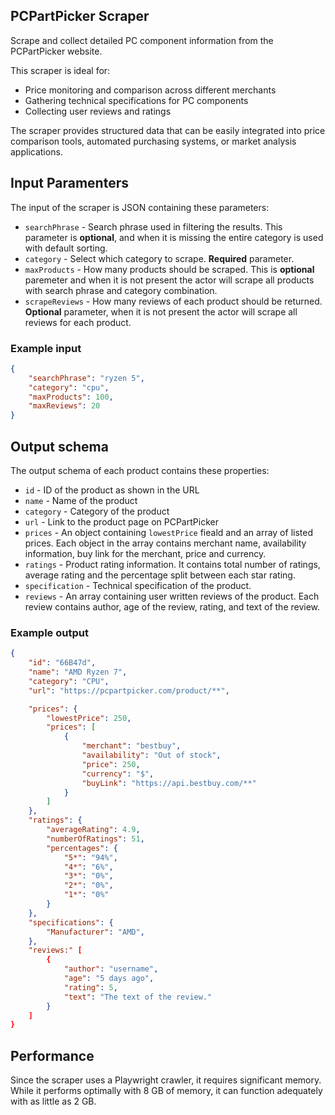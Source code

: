 ## PCPartPicker Scraper
Scrape and collect detailed PC component information from the PCPartPicker website.

This scraper is ideal for:

- Price monitoring and comparison across different merchants
- Gathering technical specifications for PC components
- Collecting user reviews and ratings

The scraper provides structured data that can be easily integrated into price comparison tools, automated purchasing systems, or market analysis applications.

## Input Paramenters
The input of the scraper is JSON containing these parameters:

- `searchPhrase` - Search phrase used in filtering the results. This parameter is **optional**, and when it is missing the entire category is used with default sorting.
- `category` - Select which category to scrape. **Required** parameter.
- `maxProducts` - How many products should be scraped. This is **optional** paremeter and when it is not present the actor will scrape all products with search phrase and category combination.
- `scrapeReviews` - How many reviews of each product should be returned. **Optional** parameter, when it is not present the actor will scrape all reviews for each product.

### Example input
```json
{
    "searchPhrase": "ryzen 5",
    "category": "cpu",
    "maxProducts": 100,
    "maxReviews": 20
}
```


## Output schema
The output schema of each product contains these properties:

- `id` - ID of the product as shown in the URL
- `name` - Name of the product
- `category` - Category of the product
- `url` - Link to the product page on PCPartPicker
- `prices` - An object containing `lowestPrice` fieald and an array of listed prices. Each object in the array contains merchant name, availability information, buy link for the merchant, price and currency.
- `ratings` - Product rating information. It contains total number of ratings, average rating and the percentage split between each star rating.
- `specification` - Technical specification of the product.
- `reviews` - An array containing user written reviews of the product. Each review contains author, age of the review, rating, and text of the review.

### Example output
```json
{
    "id": "66B47d",
    "name": "AMD Ryzen 7",
    "category": "CPU",
    "url": "https://pcpartpicker.com/product/**",

    "prices": {
        "lowestPrice": 250,
        "prices": [
            {
                "merchant": "bestbuy",
                "availability": "Out of stock",
                "price": 250,
                "currency": "$",
                "buyLink": "https://api.bestbuy.com/**"
            }
        ]
    },
    "ratings": {
        "averageRating": 4.9,
        "numberOfRatings": 51,
        "percentages": {
            "5*": "94%",
            "4*": "6%",
            "3*": "0%",
            "2*": "0%",
            "1*": "0%"
        }
    },
    "specifications": {
        "Manufacturer": "AMD",
    },
    "reviews:" [
        {
            "author": "username",
            "age": "5 days ago",
            "rating": 5,
            "text": "The text of the review."
        }
    ]
}
```

## Performance
Since the scraper uses a Playwright crawler, it requires significant memory. While it performs optimally with 8 GB of memory, it can function adequately with as little as 2 GB.
